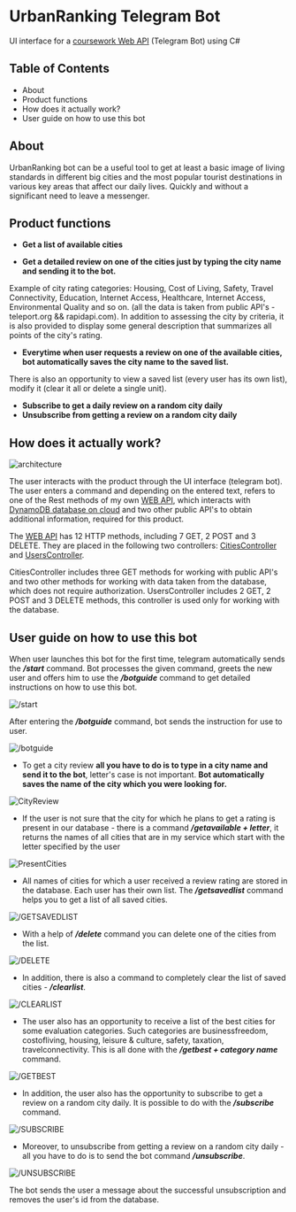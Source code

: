 # UrbanRanking Telegram Bot
UI interface for a [coursework Web API](https://github.com/ddanny165/UrbanRankingApi) (Telegram Bot) using C#
## Table of Contents
- About
- Product functions
- How does it actually work?
- User guide on how to use this bot

## About
UrbanRanking bot can be a useful tool to get at least a basic image of living standards in different big cities and the most popular tourist destinations in various key areas that affect our daily lives. Quickly and without a significant need to leave a messenger.

## Product functions
- **Get a list of available cities**

- **Get a detailed review on one of the cities just by typing the city name and sending it to the bot.**

Example of city rating categories: Housing, Cost of Living, Safety, Travel Connectivity, Education, Internet Access, Healthcare, Internet Access, Environmental Quality and so on. (all the data is taken from public API's - teleport.org && rapidapi.com). In addition to assessing the city by criteria, it is also provided to display some general description that summarizes all points of the city's rating.

- **Everytime when user requests a review on one of the available cities, bot automatically saves the city name to the saved list.**

There is also an opportunity to view a saved list (every user has its own list), modify it (clear it all or delete a single unit).

- **Subscribe to get a daily review on a random city daily**
- **Unsubscribe from getting a review on a random city daily**

## How does it actually work?
![architecture](https://github.com/ddanny165/pictures/blob/main/arc.jpg)

The user interacts with the product through the UI interface (telegram bot). The user enters a command and depending on the entered text, refers to one of the Rest methods of my own [WEB API](https://github.com/ddanny165/UrbanRankingApi), which interacts with [DynamoDB database on cloud](https://aws.amazon.com/dynamodb/) and two other public API's to obtain additional information, required for this product.

  The [WEB API](https://github.com/ddanny165/UrbanRankingApi) has 12 HTTP methods, including 7 GET, 2 POST and 3 DELETE. They are placed in the following two controllers: [CitiesController](https://github.com/ddanny165/UrbanRankingApi/blob/main/UrbanRankingAPI/Controllers/CitiesController.cs) and [UsersController](https://github.com/ddanny165/UrbanRankingApi/blob/main/UrbanRankingAPI/Controllers/UsersController.cs).

  CitiesController includes three GET methods for working with public API's and two other methods for working with data taken from the database, which does not require authorization. UsersController includes 2 GET, 2 POST and 3 DELETE methods, this controller is used only for working with the database.
  
## User guide on how to use this bot

When user launches this bot for the first time, telegram automatically sends the ***/start*** command. Bot processes the given command, greets the new user and offers him to use the ***/botguide*** command to get detailed instructions on how to use this bot.

![/start](https://github.com/ddanny165/pictures/blob/main/ins1.jpg)

After entering the ***/botguide*** command, bot sends the instruction for use to user. 

![/botguide](https://github.com/ddanny165/pictures/blob/main/imageedit_1_9738707193.png)



- To get a city review **all you have to do is to type in a city name and send it to the bot**, letter's case is not important. **Bot automatically saves the name of the city which you were looking for.** 

![CityReview](https://github.com/ddanny165/pictures/blob/main/photo_2021-07-03_17-47-09.jpg)



- If the user is not sure that the city for which he plans to get a rating is present in our database - there is a command ***/getavailable + letter***, it returns the names of all cities that are in my service which start with the letter specified by the user

![PresentCities](https://github.com/ddanny165/pictures/blob/main/ins6.jpg)



- All names of cities for which a user received a review rating are stored in the database. Each user has their own list. The ***/getsavedlist*** command helps you to get a list of all saved cities.

![/GETSAVEDLIST](https://github.com/ddanny165/pictures/blob/main/ins7.jpg)



- With a help of ***/delete*** command you can delete one of the cities from the list.

![/DELETE](https://github.com/ddanny165/pictures/blob/main/ins8.jpg)



- In addition, there is also a command to completely clear the list of saved cities - ***/clearlist***.

![/CLEARLIST](https://github.com/ddanny165/pictures/blob/main/ins9.jpg)



- The user also has an opportunity to receive a list of the best cities for some evaluation categories. Such categories are businessfreedom, costofliving, housing, leisure & culture, safety, taxation, travelconnectivity. This is all done with the ***/getbest + category name*** command.

![/GETBEST](https://github.com/ddanny165/pictures/blob/main/ins10.jpg)


- In addition, the user also has the opportunity to subscribe to get a review on a random city daily. It is possible to do with the ***/subscribe*** command.

![/SUBSCRIBE](https://github.com/ddanny165/pictures/blob/main/ins11.jpg)



- Moreover, to unsubscribe from getting a review on a random city daily - all you have to do is to send the bot command ***/unsubscribe***.

![/UNSUBSCRIBE](https://github.com/ddanny165/pictures/blob/main/ins12.jpg)

The bot sends the user a message about the successful unsubscription and removes the user's id from the database.
